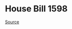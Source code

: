 # House Bill 1598

[Source](http://lawfilesext.leg.wa.gov/biennium/2021-22/Xml/Bills/House%20Bills/1598.xml)